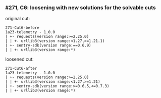 ### #271, C6: loosening with new solutions for the solvable cuts
original cut:

```
271-Cut6-before
1a23-telemetry - 1.0.0 
| +- requests(version range:>=2.25.0)
| | +- urllib3(version range:<1.27,>=1.21.1)
| +- sentry-sdk(version range:==0.6.9)
| | +- urllib3(version range:*)
```




loosened cut:
```
271-Cut6-after
1a23-telemetry - 1.0.0 
| +- requests(version range:>=2.25.0)
| | +- urllib3(version range:<1.27,>=1.21) 
| +- sentry-sdk(version range:>=0.6.5,<=0.7.3)
| | +- urllib3(version range:*)
```




